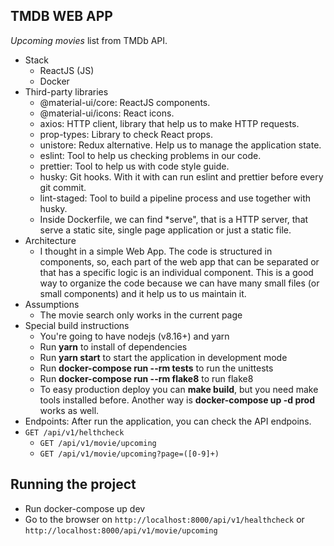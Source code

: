 ## TMDB WEB APP

*Upcoming movies*  list from TMDb API.

- Stack
	- ReactJS (JS)
	- Docker
- Third-party libraries
	- @material-ui/core: ReactJS components.
	- @material-ui/icons: React icons.
	- axios: HTTP client, library that help us to make HTTP requests.
	- prop-types: Library to check React props.
	- unistore: Redux alternative. Help us to manage the application state.
	- eslint: Tool to help us checking problems in our code.
	- prettier: Tool to help us with code style guide.
	- husky: Git hooks. With it with can run eslint and prettier before every git commit.
	- lint-staged: Tool to build a pipeline process and use together with husky.
	- Inside Dockerfile, we can find *serve", that is a HTTP server, that serve a static site, single page application or just a static file.
- Architecture
	-  I thought in a simple Web App. The code is structured in components, so, each part of the web app that can be separated or that has a specific logic is an individual component. This is a good way to organize the code because we can have many small files (or small components) and it help us to us maintain it.
-  Assumptions
	- The movie search only works in the current page
- Special build instructions
	- You're going to have nodejs (v8.16+) and yarn
	- Run **yarn** to install of dependencies
	- Run **yarn start** to start the application in development mode
	- Run **docker-compose run --rm tests** to run the unittests
	- Run **docker-compose run --rm flake8** to run flake8
	- To easy production deploy you can **make build**, but you need make tools installed before. Another way is **docker-compose up -d prod** works as well.
- Endpoints: After run the application, you can check the API endpoins.
- ```GET /api/v1/helthcheck```
	- ```GET /api/v1/movie/upcoming```
	- ```GET /api/v1/movie/upcoming?page=([0-9]+)```

## Running the project
- Run docker-compose up dev
- Go to the browser on ```http://localhost:8000/api/v1/healthcheck``` or ```http://localhost:8000/api/v1/movie/upcoming```
